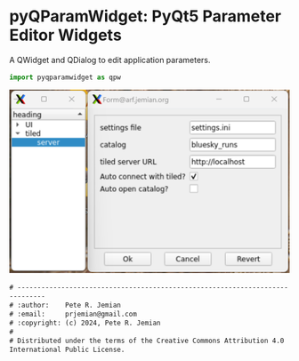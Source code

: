 # pyQParamWidget: PyQt5 Parameter Editor Widgets


A QWidget and QDialog to edit application parameters.

```py
import pyqparamwidget as qpw
```

![prototype GUI parts](./qpw.png)

```
# -----------------------------------------------------------------------------
# :author:    Pete R. Jemian
# :email:     prjemian@gmail.com
# :copyright: (c) 2024, Pete R. Jemian
#
# Distributed under the terms of the Creative Commons Attribution 4.0 International Public License.
```
